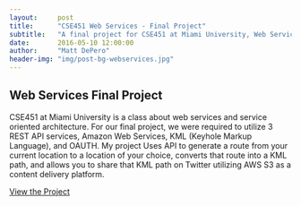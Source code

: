 ```yaml
---
layout:     post
title:      "CSE451 Web Services - Final Project"
subtitle:   "A final project for CSE451 at Miami University, Web Services"
date:       2016-05-10 12:00:00
author:     "Matt DePero"
header-img: "img/post-bg-webservices.jpg"
---
```


<h2>Web Services Final Project</h2>
<p>
<a href="https://github.com/mdepero/cse451" target="_BLANK"><span class="fa-stack fa-lg"><i class="fa fa-circle fa-stack-2x"></i><i class="fa fa-github fa-stack-1x fa-inverse"></i></span></a>
</p>

<p>
CSE451 at Miami University is a class about web services and service oriented architecture. For our final project, we were required to utilize 3 REST API services, Amazon Web Services, KML (Keyhole Markup Language), and OAUTH. My project Uses API to generate a route from your current location to a location of your choice, converts that route into a KML path, and allows you to share that KML path on Twitter utilizing AWS S3 as a content delivery platform.
</p>

<p>
	<a href="http://mdepero.github.io/cse451" target="_BLANK">View the Project</a>
</p>